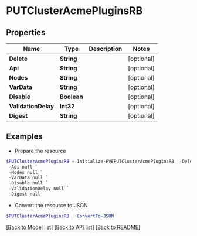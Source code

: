 # PUTClusterAcmePluginsRB
## Properties

Name | Type | Description | Notes
------------ | ------------- | ------------- | -------------
**Delete** | **String** |  | [optional] 
**Api** | **String** |  | [optional] 
**Nodes** | **String** |  | [optional] 
**VarData** | **String** |  | [optional] 
**Disable** | **Boolean** |  | [optional] 
**ValidationDelay** | **Int32** |  | [optional] 
**Digest** | **String** |  | [optional] 

## Examples

- Prepare the resource
```powershell
$PUTClusterAcmePluginsRB = Initialize-PVEPUTClusterAcmePluginsRB  -Delete null `
 -Api null `
 -Nodes null `
 -VarData null `
 -Disable null `
 -ValidationDelay null `
 -Digest null
```

- Convert the resource to JSON
```powershell
$PUTClusterAcmePluginsRB | ConvertTo-JSON
```

[[Back to Model list]](../README.md#documentation-for-models) [[Back to API list]](../README.md#documentation-for-api-endpoints) [[Back to README]](../README.md)

